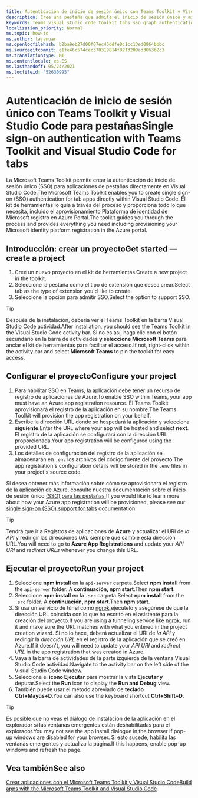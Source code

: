 ```yaml
---
title: Autenticación de inicio de sesión único con Teams Toolkit y Visual Studio Code para pestañas
description: Cree una pestaña que admita el inicio de sesión único y microsoft Graph llamadas directamente dentro de Visual Studio Code con el Microsoft Teams Toolkit
keywords: Teams visual studio code toolkit tabs sso graph authentication Azure identity platform
localization_priority: Normal
ms.topic: how-to
ms.author: lajanuar
ms.openlocfilehash: b2ba9eb27d00f07ec46ddfe0c1cc13ed0864bbbc
ms.sourcegitcommit: e1fe46c574cec378319814f8213209ad3063b2c3
ms.translationtype: MT
ms.contentlocale: es-ES
ms.lasthandoff: 05/24/2021
ms.locfileid: "52630995"
---
```

# <a name="single-sign-on-authentication-with-teams-toolkit-and-visual-studio-code-for-tabs"></a><span data-ttu-id="47d82-104">Autenticación de inicio de sesión único con Teams Toolkit y Visual Studio Code para pestañas</span><span class="sxs-lookup"><span data-stu-id="47d82-104">Single sign-on authentication with Teams Toolkit and Visual Studio Code for tabs</span></span>

<span data-ttu-id="47d82-105">La Microsoft Teams Toolkit permite crear la autenticación de inicio de sesión único (SSO) para aplicaciones de pestañas directamente en Visual Studio Code.</span><span class="sxs-lookup"><span data-stu-id="47d82-105">The Microsoft Teams Toolkit enables you to create single sign-on (SSO) authentication  for tab apps directly within Visual Studio Code.</span></span> <span data-ttu-id="47d82-106">El kit de herramientas lo guía a través del proceso y proporciona todo lo que necesita, incluido el aprovisionamiento Plataforma de identidad de Microsoft registro en Azure Portal.</span><span class="sxs-lookup"><span data-stu-id="47d82-106">The toolkit guides you through the process and provides everything you need including provisioning your Microsoft identity platform registration in the Azure portal.</span></span>

## <a name="get-started--create-a-project"></a><span data-ttu-id="47d82-107">Introducción: crear un proyecto</span><span class="sxs-lookup"><span data-stu-id="47d82-107">Get started — create a project</span></span>

1. <span data-ttu-id="47d82-108">Cree un nuevo proyecto en el kit de herramientas.</span><span class="sxs-lookup"><span data-stu-id="47d82-108">Create a new project in the toolkit.</span></span>
1. <span data-ttu-id="47d82-109">Seleccione la pestaña como el tipo de extensión que desea crear.</span><span class="sxs-lookup"><span data-stu-id="47d82-109">Select tab as the type of extension you'd like to create.</span></span>
1. <span data-ttu-id="47d82-110">Seleccione la opción para admitir SSO.</span><span class="sxs-lookup"><span data-stu-id="47d82-110">Select the option to support SSO.</span></span>

> [!TIP]
> <span data-ttu-id="47d82-111">Después de la instalación, debería ver el Teams Toolkit en la barra Visual Studio Code actividad.</span><span class="sxs-lookup"><span data-stu-id="47d82-111">After installation, you should see the Teams Toolkit in the Visual Studio Code activity bar.</span></span> <span data-ttu-id="47d82-112">Si no es así, haga clic con el botón secundario en la barra de actividades **y seleccione Microsoft Teams** para anclar el kit de herramientas para facilitar el acceso.</span><span class="sxs-lookup"><span data-stu-id="47d82-112">If not, right-click within the activity bar and select **Microsoft Teams** to pin the toolkit for easy access.</span></span>

## <a name="configure-your-project"></a><span data-ttu-id="47d82-113">Configurar el proyecto</span><span class="sxs-lookup"><span data-stu-id="47d82-113">Configure your project</span></span>

1. <span data-ttu-id="47d82-114">Para habilitar SSO en Teams, la aplicación debe tener un recurso de registro de aplicaciones de Azure.</span><span class="sxs-lookup"><span data-stu-id="47d82-114">To enable SSO within Teams, your app must have an Azure app registration resource.</span></span> <span data-ttu-id="47d82-115">El Teams Toolkit aprovisionará el registro de la aplicación en su nombre.</span><span class="sxs-lookup"><span data-stu-id="47d82-115">The Teams Toolkit will provision the app registration on your behalf.</span></span>
1. <span data-ttu-id="47d82-116">Escribe la dirección URL donde se hospedará la aplicación y selecciona **siguiente**.</span><span class="sxs-lookup"><span data-stu-id="47d82-116">Enter the URL where your app will be hosted and select **next**.</span></span> <span data-ttu-id="47d82-117">El registro de la aplicación se configurará con la dirección URL proporcionada.</span><span class="sxs-lookup"><span data-stu-id="47d82-117">Your app registration will be configured using the provided URL.</span></span>
1. <span data-ttu-id="47d82-118">Los detalles de configuración del registro de la aplicación se almacenarán en `.env` los archivos del código fuente del proyecto.</span><span class="sxs-lookup"><span data-stu-id="47d82-118">The app registration's configuration details will be stored in the `.env` files in your project's source code.</span></span>

<span data-ttu-id="47d82-119">Si desea obtener más información sobre cómo se aprovisionará  el registro de la aplicación de Azure, consulte nuestra documentación sobre el inicio de sesión único [(SSO) para las pestañas.](../tabs/how-to/authentication/auth-aad-sso.md)</span><span class="sxs-lookup"><span data-stu-id="47d82-119">If you would like to learn more about how your Azure app registration will be provisioned, please _see_  our [single sign-on (SSO) support for tabs](../tabs/how-to/authentication/auth-aad-sso.md) documentation.</span></span>

> [!TIP]
> <span data-ttu-id="47d82-120">Tendrá que ir a Registros de aplicaciones de **Azure** y actualizar el URI de *la API* y redirigir las direcciones *URL* siempre que cambie esta dirección URL.</span><span class="sxs-lookup"><span data-stu-id="47d82-120">You will need to go to **Azure App Registrations** and update your *API URI* and *redirect URLs* whenever you change this URL.</span></span>

## <a name="run-your-project"></a><span data-ttu-id="47d82-121">Ejecutar el proyecto</span><span class="sxs-lookup"><span data-stu-id="47d82-121">Run your project</span></span>

1. <span data-ttu-id="47d82-122">Seleccione **npm install** en la `api-server` carpeta.</span><span class="sxs-lookup"><span data-stu-id="47d82-122">Select **npm install** from the `api-server` folder.</span></span> <span data-ttu-id="47d82-123">A **continuación, npm start**.</span><span class="sxs-lookup"><span data-stu-id="47d82-123">Then **npm start**.</span></span>
1. <span data-ttu-id="47d82-124">Seleccione **npm install** en la `.src` carpeta.</span><span class="sxs-lookup"><span data-stu-id="47d82-124">Select **npm install** from the `.src` folder.</span></span> <span data-ttu-id="47d82-125">A **continuación, npm start**.</span><span class="sxs-lookup"><span data-stu-id="47d82-125">Then **npm start**.</span></span>
1. <span data-ttu-id="47d82-126">Si usa un servicio de túnel como [ngrok,](https://ngrok.com/)ejecutelo y asegúrese de que la dirección URL coincida con lo que ha escrito en el asistente para la creación del proyecto.</span><span class="sxs-lookup"><span data-stu-id="47d82-126">If you are using a tunneling service like [ngrok](https://ngrok.com/), run it and make sure the URL matches with what you entered in the project creation wizard.</span></span> <span data-ttu-id="47d82-127">Si no lo hace, deberá actualizar el URI de _la API_ y redirigir la _dirección URL_ en el registro de la aplicación que se creó en Azure.</span><span class="sxs-lookup"><span data-stu-id="47d82-127">If it doesn't, you will need to update your _API URI_ and _redirect URL_ in the app registration that was created in Azure.</span></span>
1. <span data-ttu-id="47d82-128">Vaya a la barra de actividades de la parte izquierda de la ventana Visual Studio Code actividad.</span><span class="sxs-lookup"><span data-stu-id="47d82-128">Navigate to the activity bar on the left side of the Visual Studio Code window.</span></span>
1. <span data-ttu-id="47d82-129">Seleccione el **icono Ejecutar** para mostrar la vista **Ejecutar y** depurar.</span><span class="sxs-lookup"><span data-stu-id="47d82-129">Select the **Run** icon to display the **Run and Debug** view.</span></span>
1. <span data-ttu-id="47d82-130">También puede usar el método abreviado de **teclado Ctrl+Mayús+D**.</span><span class="sxs-lookup"><span data-stu-id="47d82-130">You can also use the keyboard shortcut **Ctrl+Shift+D**.</span></span>

> [!TIP]
> <span data-ttu-id="47d82-131">Es posible que no veas el diálogo de instalación de la aplicación en el explorador si las ventanas emergentes están deshabilitadas para el explorador.</span><span class="sxs-lookup"><span data-stu-id="47d82-131">You may not see the app install dialogue in the browser if pop-up windows are disabled for your browser.</span></span> <span data-ttu-id="47d82-132">Si esto sucede, habilita las ventanas emergentes y actualiza la página.</span><span class="sxs-lookup"><span data-stu-id="47d82-132">If this happens, enable pop-up windows and refresh the page.</span></span>

## <a name="see-also"></a><span data-ttu-id="47d82-133">Vea también</span><span class="sxs-lookup"><span data-stu-id="47d82-133">See also</span></span>

[<span data-ttu-id="47d82-134">Crear aplicaciones con el Microsoft Teams Toolkit y Visual Studio Code</span><span class="sxs-lookup"><span data-stu-id="47d82-134">Build apps with the Microsoft Teams Toolkit and Visual Studio Code</span></span>](visual-studio-code-overview.md)

